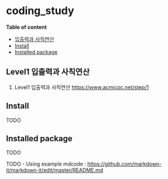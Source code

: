 # coding_study

__Table of content__

- [입출력과 사칙연산](#입출력과-사칙연산)
- [Install](#install)
- [Installed package](#installed-package)

## Level1 입출력과 사칙연산
1. Level1 입출력과 사칙연산
https://www.acmicpc.net/step/1

## Install

TODO

## Installed package

TODO

TODO - Using example mdcode : https://github.com/markdown-it/markdown-it/edit/master/README.md
